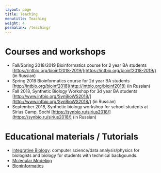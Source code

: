```yaml
---
layout: page
title: Teaching
menutitle: Teaching
weight: 4
permalink: /teaching/
---
```


# Courses and workshops
- Fall/Spring 2018/2019 Bioinformatics course for 2 year BA students [https://intbio.org/bioinf2018-2019/](https://intbio.org/bioinf2018-2019/) (in Russian) 
- Spring 2018 Bioinformatics course for 2d year BA students [http://intbio.org/bioinf2018](http://intbio.org/bioinf2018) (in Russian)
- Fall 2018, Synthetic Biology Workshop for 3d year BA students [http://www.intbio.org/SynBioWS2018/](http://www.intbio.org/SynBioWS2018/) (in Russian)
- September 2018, Synthetic biology workshop for school students at Sirius Camp, Sochi [https://synbio.ru/sirius2018/](https://synbio.ru/sirius2018/) (in Russian)

# Educational materials / Tutorials

- [Integrative Biology](https://github.com/intbio/IntBioEdu): computer science/data analysis/physics for biologists and biology for students with technical backgounds. 
- [Molecular Modeling](https://github.com/intbio/MolModEdu)
- [Bioninformatics](https://github.com/intbio/BioInfEdu)

